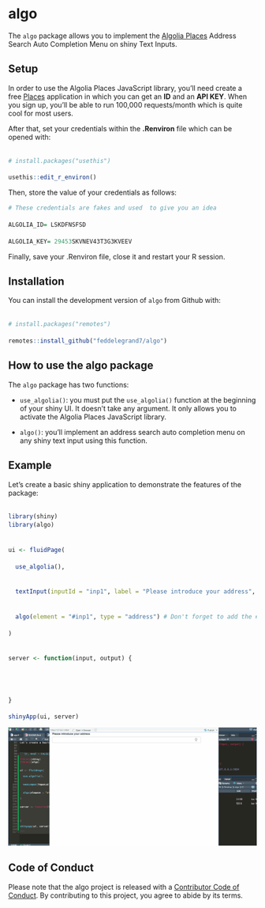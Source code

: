 
<!-- README.md is generated from README.Rmd. Please edit that file -->

# algo

<!-- badges: start -->

<!-- badges: end -->

The `algo` package allows you to implement the [Algolia
Places](https://community.algolia.com/places/) Address Search Auto
Completion Menu on shiny Text Inputs.

## Setup

In order to use the Algolia Places JavaScript library, you’ll need
create a free
[Places](https://community.algolia.com/places/pricing.html) application
in which you can get an **ID** and an **API KEY**. When you sign up,
you’ll be able to run 100,000 requests/month which is quite cool for
most users.

After that, set your credentials within the **.Renviron** file which can
be opened with:

``` r

# install.packages("usethis")

usethis::edit_r_environ()
```

Then, store the value of your credentials as follows:

``` r
# These credentials are fakes and used  to give you an idea

ALGOLIA_ID= LSKDFNSFSD  

ALGOLIA_KEY= 29453SKVNEV43T3G3KVEEV
```

Finally, save your .Renviron file, close it and restart your R session.

## Installation

You can install the development version of `algo` from Github with:

``` r

# install.packages("remotes")

remotes::install_github("feddelegrand7/algo")
```

## How to use the algo package

The `algo` package has two functions:

  - `use_algolia()`: you must put the `use_algolia()` function at the
    beginning of your shiny UI. It doesn’t take any argument. It only
    allows you to activate the Algolia Places JavaScript library.

  - `algo()`: you’ll implement an address search auto completion menu on
    any shiny text input using this function.

## Example

Let’s create a basic shiny application to demonstrate the features of
the package:

``` r

library(shiny)
library(algo)


ui <- fluidPage(
  
  use_algolia(), 
  
  
  textInput(inputId = "inp1", label = "Please introduce your address", width = "800px"), 
  
  
  algo(element = "#inp1", type = "address") # Don't forget to add the # to your ID
  
)


server <- function(input, output) {




}

shinyApp(ui, server)
```

![](man/figures/algoexample.gif)

## Code of Conduct

Please note that the algo project is released with a [Contributor Code
of
Conduct](https://contributor-covenant.org/version/2/0/CODE_OF_CONDUCT.html).
By contributing to this project, you agree to abide by its terms.
